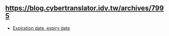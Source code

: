 ## https://blog.cybertranslator.idv.tw/archives/7995
- [Expiration date, expiry date](https://blog.cybertranslator.idv.tw/archives/7995)
